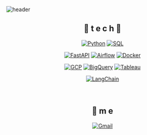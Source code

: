 ![header](https://capsule-render.vercel.app/api?type=waving&color=gradient&height=300&section=header&text=Haebin's%20Lab🚀&fontSize=70)

<div align=center>

## 🌹 t e c h 🌹


[![Python](https://img.shields.io/badge/Python-3776AB?style=flat-square&logo=Python&logoColor=white)](https://github.com/haebin-dev) 
[![SQL](https://img.shields.io/badge/SQL-4479A1?style=flat-square&logo=MySQL&logoColor=white)](https://github.com/haebin-dev)

[![FastAPI](https://img.shields.io/badge/FastAPI-009688?style=flat-square&logo=FastAPI&logoColor=white)](https://github.com/haebin-dev)
[![Airflow](https://img.shields.io/badge/Airflow-017CEE?style=flat-square&logo=Apache%20Airflow&logoColor=white)](https://github.com/haebin-dev)
[![Docker](https://img.shields.io/badge/Docker-2496ED?style=flat-square&logo=Docker&logoColor=white)](https://github.com/haebin-dev)

[![GCP](https://img.shields.io/badge/GCP-4285F4?style=flat-square&logo=Google%20Cloud&logoColor=white)](https://github.com/haebin-dev)
[![BigQuery](https://img.shields.io/badge/BigQuery-669DF6?style=flat-square&logo=Google%20Cloud&logoColor=white)](https://github.com/haebin-dev)
[![Tableau](https://img.shields.io/badge/Tableau-E97627?style=flat-square&logo=Tableau&logoColor=white)](https://github.com/haebin-dev)

[![LangChain](https://img.shields.io/badge/LangChain-000000?style=flat-square&logo=LangChain&logoColor=white)](https://github.com/haebin-dev)
<br><br><br>

## 💫 m e 
[![Gmail](https://img.shields.io/badge/Gmail-EA4335?style=flat-square&logo=Gmail&logoColor=white)](mailto:goqls4112@gmail.com)
<br><br><br>


</div>

